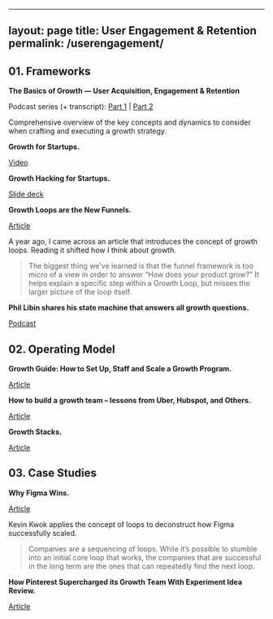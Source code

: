 
---
layout: page
title: User Engagement & Retention
permalink: /userengagement/
---

## 01. Frameworks

**The Basics of Growth — User Acquisition, Engagement & Retention**

Podcast series (+ transcript): [Part 1](https://a16z.com/2018/08/08/growth-user-acquisition/) | [Part 2](https://a16z.com/2018/08/09/growth-engagement-retention/)

Comprehensive overview of the key concepts and dynamics to consider when crafting and executing a growth strategy.

**Growth for Startups.**

[Video](https://youtu.be/6lY9CYIY4pQ)

**Growth Hacking for Startups.**

[Slide deck](https://andrewchen.co/investor-metrics-deck/)

**Growth Loops are the New Funnels.**

[Article](https://www.reforge.com/blog/growth-loops)

A year ago, I came across an article that introduces the concept of growth loops. Reading it shifted how I think about growth.

> The biggest thing we've learned is that the funnel framework is too micro of a view in order to answer “How does your product grow?” It helps explain a specific step within a Growth Loop, but misses the larger picture of the loop itself.

**Phil Libin  shares his state machine that answers all growth questions.**

[Podcast](https://thisweekinstartups.com/e994-all-turtles-ceo-phil-libin-shares-his-state-machine-that-answers-all-growth-questions-future-of-early-stage-vc-w-pete-flint-nfx-rebecca-lynn-canvas-ventures-dave-samuel-freestyle-capital/)

## 02. Operating Model

**Growth Guide: How to Set Up, Staff and Scale a Growth Program.**

[Article](https://www.ycombinator.com/library/59-how-to-set-up-hire-and-scale-a-growth-strategy-and-team)

**How to build a growth team – lessons from Uber, Hubspot, and Others.**

[Article](https://andrewchen.co/how-to-build-a-growth-team/)

**Growth Stacks.**

[Article](https://news.greylock.com/growth-stacks-a-quantitative-look-into-the-tools-growth-teams-use-3829b22f8aa8)

## 03. Case Studies

**Why Figma Wins.**

[Article](https://kwokchain.com/2020/06/19/why-figma-wins/)

Kevin Kwok applies the concept of loops to deconstruct how Figma successfully scaled.

> Companies are a sequencing of loops. While it’s possible to stumble into an initial core loop that works, the companies that are successful in the long term are the ones that can repeatedly find the next loop.

**How Pinterest Supercharged its Growth Team With Experiment Idea Review.**

[Article](https://medium.com/pinterest-engineering/how-pinterest-supercharged-its-growth-team-with-experiment-idea-review-fd6571a02fb8)